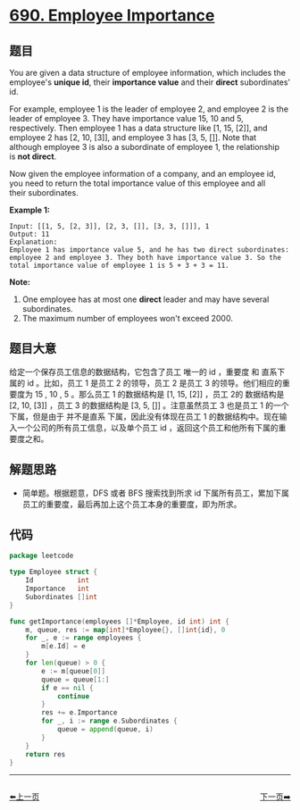 # [690. Employee Importance](https://leetcode.com/problems/employee-importance/)

## 题目

You are given a data structure of employee information, which includes the employee's **unique id**, their **importance value** and their **direct** subordinates' id.

For example, employee 1 is the leader of employee 2, and employee 2 is the leader of employee 3. They have importance value 15, 10 and 5, respectively. Then employee 1 has a data structure like [1, 15, [2]], and employee 2 has [2, 10, [3]], and employee 3 has [3, 5, []]. Note that although employee 3 is also a subordinate of employee 1, the relationship is **not direct**.

Now given the employee information of a company, and an employee id, you need to return the total importance value of this employee and all their subordinates.

**Example 1:**

```
Input: [[1, 5, [2, 3]], [2, 3, []], [3, 3, []]], 1
Output: 11
Explanation:
Employee 1 has importance value 5, and he has two direct subordinates: employee 2 and employee 3. They both have importance value 3. So the total importance value of employee 1 is 5 + 3 + 3 = 11.
```

**Note:**

1. One employee has at most one **direct** leader and may have several subordinates.
2. The maximum number of employees won't exceed 2000.

## 题目大意

给定一个保存员工信息的数据结构，它包含了员工 唯一的 id ，重要度 和 直系下属的 id 。比如，员工 1 是员工 2 的领导，员工 2 是员工 3 的领导。他们相应的重要度为 15 , 10 , 5 。那么员工 1 的数据结构是 [1, 15, [2]] ，员工 2的 数据结构是 [2, 10, [3]] ，员工 3 的数据结构是 [3, 5, []] 。注意虽然员工 3 也是员工 1 的一个下属，但是由于 并不是直系 下属，因此没有体现在员工 1 的数据结构中。现在输入一个公司的所有员工信息，以及单个员工 id ，返回这个员工和他所有下属的重要度之和。

## 解题思路

- 简单题。根据题意，DFS 或者 BFS 搜索找到所求 id 下属所有员工，累加下属员工的重要度，最后再加上这个员工本身的重要度，即为所求。

## 代码

```go
package leetcode

type Employee struct {
	Id           int
	Importance   int
	Subordinates []int
}

func getImportance(employees []*Employee, id int) int {
	m, queue, res := map[int]*Employee{}, []int{id}, 0
	for _, e := range employees {
		m[e.Id] = e
	}
	for len(queue) > 0 {
		e := m[queue[0]]
		queue = queue[1:]
		if e == nil {
			continue
		}
		res += e.Importance
		for _, i := range e.Subordinates {
			queue = append(queue, i)
		}
	}
	return res
}
```


----------------------------------------------
<div style="display: flex;justify-content: space-between;align-items: center;">
<p><a href="https://books.halfrost.com/leetcode/ChapterFour/0600~0699/0685.Redundant-Connection-II/">⬅️上一页</a></p>
<p><a href="https://books.halfrost.com/leetcode/ChapterFour/0600~0699/0692.Top-K-Frequent-Words/">下一页➡️</a></p>
</div>
